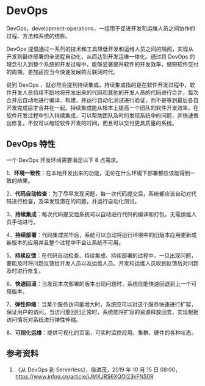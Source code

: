 # DevOps

DevOps，development-operations，一组用于促进开发和运维人员之间协作的过程、方法和系统的统称。

DevOps 提倡通过一系列的技术和工具降低开发和运维人员之间的隔阂，实现从开发到最终部署的全流程自动化，从而达到开发运维一体化。通过将 DevOps 的理念引入到整个系统的开发过程中，能够显著提升软件的开发效率，缩短软件交付的周期，更加适应当今快速发展的互联网时代。

说到 DevOps ，就必然会提到持续集成，持续集成指的是在软件开发过程中，软件开发人员持续不断地将开发出来的代码和其他的开发人员的代码进行合并，每次合并后自动地进行编译、构建，并运行自动化测试进行验证，而不是等到最后各自开发完成后才合并在一起。持续集成能从根本上提高一个团队的软件开发效率。在软件开发过程中引入持续集成，可以帮助团队及时的发现系统中的问题，并快速做出修复，不仅可以缩短软件开发的时间，而且可以交付更具质量的系统。

## DevOps 特性

一个 DevOps 开发环境需要满足以下 8 点需求。

1、**环境一致性**：在本地开发出来的功能，无论在什么环境下部署都应该能得到一致的结果。

2、**代码自动检查**：为了尽早发现问题，每一次代码提交后，系统都应该自动对代码进行检查，及早发现潜在的问题，并运行自动化测试。

3、**持续集成**：每次代码提交后系统可以自动进行代码的编译和打包，无需运维人员手动进行。

4、**持续部署**：代码集成完毕后，系统可以自动将运行环境中的旧版本应用更新成新版本的应用并且整个过程中不会让系统不可用。

5、**持续反馈**：在代码自动检查、持续集成、持续部署的过程中，一旦出现问题，要能及时将问题反馈给开发人员以及运维人员。开发和运维人员收到反馈后对问题及时进行修复。

6、**快速回滚**：当发现本次部署的版本出现问题时，系统应能快速回退到上一个可用版本。

7、**弹性伸缩**：当某个服务访问量增大时，系统应可以对这个服务快速进行扩容，保证用户的访问。当访问量回归正常时，系统能将扩容的资源释放回去，实现根据访问情况对系统进行弹性伸缩。

8、**可视化运维**：提供可视化的页面，可实时监控应用、集群、硬件的各种状态。



## 参考资料

1. 《从 DevOps 到 Serverless》，徐进茂，2019 年 10 月 15 日 08:00，https://www.infoq.cn/article/iJMXJRS6XQOI23kFN50R